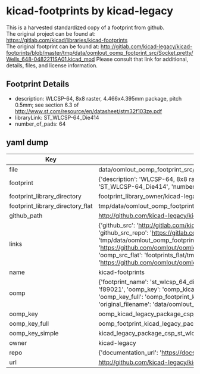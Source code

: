 # kicad-footprints by kicad-legacy  
This is a harvested standardized copy of a footprint from github.  
The original project can be found at:  
https://gitlab.com/kicad/libraries/kicad-footprints  
The original footprint can be found at:
http://gitlab.com/kicad-legacy/kicad-footprints/blob/master/tmp/data/oomlout_oomp_footprint_src/Socket.pretty/Wells_648-0482211SA01.kicad_mod
Please consult that link for additional, details, files, and license information.  
## Footprint Details
* description: WLCSP-64, 8x8 raster, 4.466x4.395mm package, pitch 0.5mm; see section 6.3 of http://www.st.com/resource/en/datasheet/stm32f103ze.pdf  
* libraryLink: ST_WLCSP-64_Die414  
* number_of_pads: 64  
## yaml dump  
| Key | Value |  
| --- | --- |  
| file | data/oomlout_oomp_footprint_src/kicad-footprints/Package_CSP.pretty/ST_WLCSP-64_Die414.kicad_mod |  
| footprint | {'description': 'WLCSP-64, 8x8 raster, 4.466x4.395mm package, pitch 0.5mm; see section 6.3 of http://www.st.com/resource/en/datasheet/stm32f103ze.pdf', 'libraryLink': 'ST_WLCSP-64_Die414', 'number_of_pads': 64} |  
| footprint_library_directory | footprint_library_owner/kicad-legacy_kicad-footprints |  
| footprint_library_directory_flat | tmp/data/oomlout_oomp_footprint_src/footprints_flat/kicad_legacy_package_csp_st_wlcsp_64_die414/working |  
| github_path | http://github.com/kicad-legacy/kicad-footprints/blob/master/tmp/data/oomlout_oomp_footprint_src/Package_CSP.pretty/ST_WLCSP-64_Die414.kicad_mod |  
| links | {'github_src': 'http://gitlab.com/kicad-legacy/kicad-footprints/blob/master/tmp/data/oomlout_oomp_footprint_src/Socket.pretty/Wells_648-0482211SA01.kicad_mod', 'github_src_repo': 'https://gitlab.com/kicad/libraries/kicad-footprints', 'oomp_bot': 'tmp/data/oomlout_oomp_footprint_src/footprints/kicad_legacy_package_csp_st_wlcsp_64_die414/working', 'oomp_bot_github': 'https://github.com/oomlout/oomlout_oomp_footprint_bot/tree/main/tmp/data/oomlout_oomp_footprint_src/footprints/kicad_legacy_package_csp_st_wlcsp_64_die414/working', 'oomp_src_flat': 'footprints_flat/tmp/data/oomlout_oomp_footprint_src/footprints_flat/kicad_legacy_package_csp_st_wlcsp_64_die414/working', 'oomp_src_flat_github': 'https://github.com/oomlout/oomlout_oomp_footprint_src/tree/main/tmp/data/oomlout_oomp_footprint_src/footprints_flat/kicad_legacy_package_csp_st_wlcsp_64_die414/working'} |  
| name | kicad-footprints |  
| oomp | {'footprint_name': 'st_wlcsp_64_die414', 'library_name': 'package_csp', 'md5': 'f890211bad5225c8f44aae044e310442', 'md5_10': 'f890211bad', 'md5_5': 'f8902', 'md5_6': 'f89021', 'oomp_key': 'oomp_kicad_legacy_package_csp_st_wlcsp_64_die414', 'oomp_key_extra': 'oomp_footprint_kicad_legacy_package_csp_st_wlcsp_64_die414', 'oomp_key_full': 'oomp_footprint_kicad_legacy_package_csp_st_wlcsp_64_die414_f89021', 'oomp_key_simple': 'kicad_legacy_package_csp_st_wlcsp_64_die414', 'original_filename': 'data/oomlout_oomp_footprint_src/kicad-footprints/Package_CSP.pretty/ST_WLCSP-64_Die414.kicad_mod', 'owner_name': 'kicad_legacy'} |  
| oomp_key | oomp_kicad_legacy_package_csp_st_wlcsp_64_die414 |  
| oomp_key_full | oomp_footprint_kicad_legacy_package_csp_st_wlcsp_64_die414 |  
| oomp_key_simple | kicad_legacy_package_csp_st_wlcsp_64_die414 |  
| owner | kicad-legacy |  
| repo | {'documentation_url': 'https://docs.github.com/rest/repos/repos#get-a-repository', 'message': 'Not Found'} |  
| url | http://github.com/kicad-legacy/kicad-footprints |  

